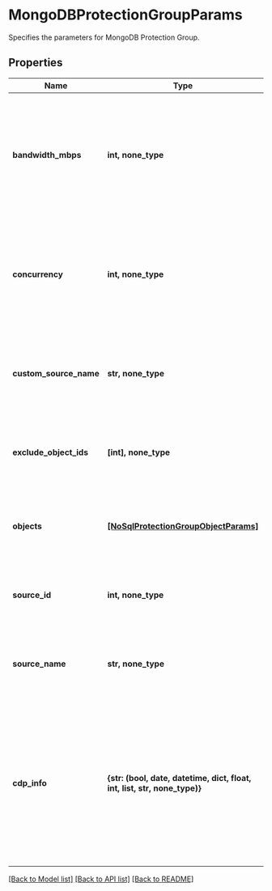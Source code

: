 # MongoDBProtectionGroupParams

Specifies the parameters for MongoDB Protection Group.

## Properties
Name | Type | Description | Notes
------------ | ------------- | ------------- | -------------
**bandwidth_mbps** | **int, none_type** | Specifies the maximum network bandwidth that each concurrent IO Stream can use for exchanging data with the cluster. | [optional] 
**concurrency** | **int, none_type** | Specifies the maximum number of concurrent IO Streams that will be created to exchange data with the cluster. | [optional] 
**custom_source_name** | **str, none_type** | The user specified name for the Source on which this protection was run. | [optional] [readonly] 
**exclude_object_ids** | **[int], none_type** | Specifies the objects to be excluded in the Protection Group. | [optional] 
**objects** | [**[NoSqlProtectionGroupObjectParams]**](NoSqlProtectionGroupObjectParams.md) | Specifies the objects to be included in the Protection Group. | [optional] 
**source_id** | **int, none_type** | Object ID of the Source on which this protection was run . | [optional] [readonly] 
**source_name** | **str, none_type** | Specifies the name of the Source on which this protection was run. | [optional] [readonly] 
**cdp_info** | **{str: (bool, date, datetime, dict, float, int, list, str, none_type)}** | Specifies the CDP related information for a given protection group. This field will only be populated when protection group is configured with a CDP policy. | [optional] 

[[Back to Model list]](../README.md#documentation-for-models) [[Back to API list]](../README.md#documentation-for-api-endpoints) [[Back to README]](../README.md)



